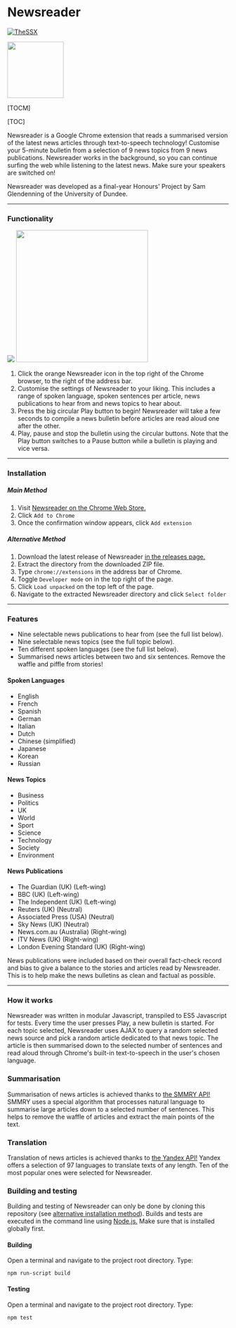 # Newsreader

[![TheSSX](https://circleci.com/gh/thessx/newsreader.svg?style=shield&circle-token=38ac7c107864b63c9a55ed5216fb098854fae00a)](https://app.circleci.com/pipelines/github/TheSSX/Newsreader)

<img src="https://github.com/TheSSX/Newsreader/tree/master/icons/icon128.png" width="128">

[TOCM]

[TOC]

Newsreader is a Google Chrome extension that reads a summarised version of the latest news articles through text-to-speech technology! Customise your 5-minute bulletin from a selection of 9 news topics from 9 news publications. Newsreader works in the background, so you can continue surfing the web while listening to the latest news. Make sure your speakers are switched on!

Newsreader was developed as a final-year Honours' Project by Sam Glendenning of the University of Dundee. 

------------

### Functionality
![](https://github.com/TheSSX/Newsreader/tree/testing/screenshots/screen1.png)
<img src="https://github.com/TheSSX/Newsreader/tree/master/screenshots/screen1.png" width="300">

1. Click the orange Newsreader icon in the top right of the Chrome browser, to the right of the address bar.
2. Customise the settings of Newsreader to your liking. This includes a range of spoken language, spoken sentences per article, news publications to hear from and news topics to hear about.
3. Press the big circular Play button to begin! Newsreader will take a few seconds to compile a news bulletin before articles are read aloud one after the other.
4. Play, pause and stop the bulletin using the circular buttons. Note that the Play button switches to a Pause button while a bulletin is playing and vice versa.

------------

### Installation

##### Main Method

1. Visit [Newsreader on the Chrome Web Store.](https://chrome.google.com/webstore/category/extensions)
2. Click ``Add to Chrome``
3. Once the confirmation window appears, click ``Add extension``

##### Alternative Method

1. Download the latest release of Newsreader [in the releases page.](https://github.com/TheSSX/Newsreader/releases)
2. Extract the directory from the downloaded ZIP file.
3. Type ``chrome://extensions`` in the address bar of Chrome.
4. Toggle ``Developer mode`` on in the top right of the page.
5. Click ``Load unpacked`` on the top left of the page.
6. Navigate to the extracted Newsreader directory and click ``Select folder``

------------

### Features

- Nine selectable news publications to hear from (see the full list below).
- Nine selectable news topics (see the full topic below).
- Ten different spoken languages (see the full list below).
- Summarised news articles between two and six sentences. Remove the waffle and piffle from stories!

#### Spoken Languages

- English
- French
- Spanish
- German
- Italian
- Dutch
- Chinese (simplified)
- Japanese
- Korean
- Russian

#### News Topics

- Business
- Politics
- UK
- World
- Sport
- Science
- Technology
- Society
- Environment

#### News Publications

- The Guardian (UK) (Left-wing)
- BBC (UK) (Left-wing)
- The Independent (UK) (Left-wing)
- Reuters (UK) (Neutral)
- Associated Press (USA) (Neutral)
- Sky News (UK) (Neutral)
- News.com.au (Australia) (Right-wing)
- ITV News (UK) (Right-wing)
- London Evening Standard (UK) (Right-wing)

News publications were included based on their overall fact-check record and bias to give a balance to the stories and articles read by Newsreader. This is to help make the news bulletins as clean and factual as possible.

------------

### How it works

Newsreader was written in modular Javascript, transpiled to ES5 Javascript for tests. 
Every time the user presses Play, a new bulletin is started. For each topic selected, Newsreader uses AJAX to query a random selected news source and pick a random article dedicated to that news topic. The article is then summarised down to the selected number of sentences and read aloud through Chrome's built-in text-to-speech in the user's chosen language.

### Summarisation

Summarisation of news articles is achieved thanks to [the SMMRY API!](https://smmry.com/)
SMMRY uses a special algorithm that processes natural language to summarise large articles down to a selected number of sentences. This helps to remove the waffle of articles and extract the main points of the text. 

### Translation

Translation of news articles is achieved thanks to [the Yandex API!](https://translate.yandex.com/)
Yandex offers a selection of 97 languages to translate texts of any length. Ten of the most popular ones were selected for Newsreader.

### Building and testing

Building and testing of Newsreader can only be done by cloning this repository (see [alternative installation method](#alternative-method)). Builds and tests are executed in the command line using [Node.js.](https://nodejs.org/) Make sure that is installed globally first.

#### Building
Open a terminal and navigate to the project root directory. Type:
```
npm run-script build
```

#### Testing
Open a terminal and navigate to the project root directory. Type:
```
npm test
```